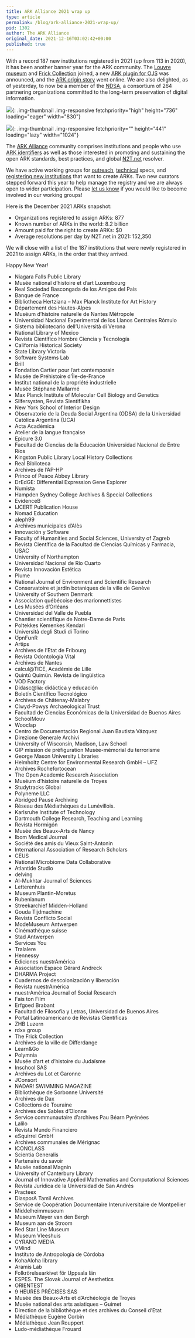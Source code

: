 ```yaml
---
title: ARK Alliance 2021 wrap up
type: article
permalink: /blog/ark-alliance-2021-wrap-up/
pid: 1302
author: The ARK Alliance
original_date: 2021-12-16T03:02:42+00:00
published: true
---
```


With a record 187 new institutions registered in 2021 (up from 113 in 2020),
it has been another banner year for the ARK community. The [Louvre museum] and
[Frick Collection] joined, a new [ARK plugin for OJS] was announced, and the
[ARK origin story] went online. We are also delighted, as of yesterday, to now
be a member of the [NDSA], a consortium of 264 partnering organizations
committed to the long-term preservation of digital information.

![][1]{: .img-thumbnail .img-responsive fetchpriority="high" height="736" loading="eager" width="830"}

![][2]{: .img-thumbnail .img-responsive fetchpriority="" height="441" loading="lazy" width="1024"}

The [ARK Alliance] community comprises institutions and people who use [ARK
identifiers] as well as those interested in promoting and sustaining the open
ARK standards, best practices, and global [N2T.net] resolver.

We have active working groups for [outreach], [technical] specs, and
[registering new institutions] that want to create ARKs. Two new curators
stepped forward this year to help manage the registry and we are always open
to wider participation. Please [let us know] if you would like to become
involved in our working groups!

Here is the December 2021 ARKs snapshot:

-   Organizations registered to assign ARKs: 877
-   Known number of ARKs in the world: 8.2 billion
-   Amount paid for the right to create ARKs: $0
-   Average resolutions per day by N2T.net in 2021: 152,350

We will close with a list of the 187 institutions that were newly registered
in 2021 to assign ARKs, in the order that they arrived.

Happy New Year!

-   Niagara Falls Public Library
-   Musée national d’histoire et d’art Luxembourg
-   Real Sociedad Bascongada de los Amigos del País
-   Banque de France
-   Bibliotheca Hertziana – Max Planck Institute for Art History
-   Département des Hautes-Alpes
-   Muséum d’histoire naturelle de Nantes Métropole
-   Universidad Nacional Experimental de los Llanos Centrales Rómulo
-   Sistema bibliotecario dell’Università di Verona
-   National Library of Mexico
-   Revista Científico Hombre Ciencia y Tecnología
-   California Historical Society
-   State Library Victoria
-   Software Systems Lab
-   Brill
-   Fondation Cartier pour l’art contemporain
-   Musée de Préhistoire d’Île-de-France
-   Institut national de la propriété industrielle
-   Musée Stéphane Mallarmé
-   Max Planck Institute of Molecular Cell Biology and Genetics
-   Silfersysten, Revista Sientifikha
-   New York School of Interior Design
-   Observatorio de la Deuda Social Argentina (ODSA) de la Universidad Católica Argentina (UCA)
-   Acta Académica
-   Atelier de la langue française
-   Epicure 3.0
-   Facultad de Ciencias de la Educación Universidad Nacional de Entre Ríos
-   Kingston Public Library Local History Collections
-   Real Biblioteca
-   Archives de l’AP-HP
-   Prince of Peace Abbey Library
-   DrEdGE: Differential Expression Gene Explorer
-   Numista
-   Hampden Sydney College Archives & Special Collections
-   EvidenceB
-   IJCERT Publication House
-   Nomad Education
-   aleph99
-   Archives municipales d’Alès
-   Innovación y Software
-   Faculty of Humanities and Social Sciences, University of Zagreb
-   Revista Científica de la Facultad de Ciencias Químicas y Farmacia, USAC
-   University of Northampton
-   Universidad Nacional de Río Cuarto
-   Revista Innovación Estética
-   Plume
-   National Journal of Environment and Scientific Research
-   Conservatoire et jardin botaniques de la ville de Genève
-   University of Southern Denmark
-   Association québécoise des marionnettistes
-   Les Musées d’Orléans
-   Universidad del Valle de Puebla
-   Chantier scientifique de Notre-Dame de Paris
-   Poltekkes Kemenkes Kendari
-   Università degli Studi di Torino
-   ƱpnFʊnR
-   Artips
-   Archives de l’Etat de Fribourg
-   Revista Odontología Vital
-   Archives de Nantes
-   calcul@TICE, Académie de Lille
-   Quintú Quimün. Revista de lingüística
-   VOD Factory
-   Didasc@lia: didáctica y educación
-   Boletín Científico Tecnológico
-   Archives de Châtenay-Malabry
-   Clwyd-Powys Archaeological Trust
-   Facultad de Ciencias Económicas de la Universidad de Buenos Aires
-   SchoolMouv
-   Wooclap
-   Centro de Documentación Regional Juan Bautista Vázquez
-   Direzione Generale Archivi
-   University of Wisconsin, Madison, Law School
-   GIP mission de préfiguration Musée-mémorial du terrorisme
-   George Mason University Libraries
-   Helmholtz Centre for Environmental Research GmbH – UFZ
-   Archives Rochefortocean
-   The Open Academic Research Association
-   Muséum d’histoire naturelle de Troyes
-   Studytracks Global
-   Polyneme LLC
-   Abridged Pause Archiving
-   Réseau des Médiathèques du Lunévillois.
-   Karlsruhe Institute of Technology
-   Dartmouth College Research, Teaching and Learning
-   Revista Hormigón
-   Musée des Beaux-Arts de Nancy
-   Ibom Medical Journal
-   Société des amis du Vieux Saint-Antonin
-   International Association of Research Scholars
-   CEUS
-   National Microbiome Data Collaborative
-   Atlantide Studio
-   delving
-   Al-Mukhtar Journal of Sciences
-   Letterenhuis
-   Museum Plantin-Moretus
-   Rubenianum
-   Streekarchief Midden-Holland
-   Gouda Tijdmachine
-   Revista Conflicto Social
-   ModeMuseum Antwerpen
-   Cinémathèque suisse
-   Stad Antwerpen
-   Services You
-   Tralalere
-   Hennessy
-   Ediciones nuestrAmérica
-   Association Espace Gérard Andreck
-   DHARMA Project
-   Cuadernos de descolonización y liberación
-   Revista nuestrAmérica
-   nuestrAmérica Journal of Social Research
-   Fais ton Film
-   Erfgoed Brabant
-   Facultad de Filosofía y Letras, Universidad de Buenos Aires
-   Portal Latinoamericano de Revistas Científicas
-   ZHB Luzern
-   rdxx group
-   The Frick Collection
-   Archives de la ville de Differdange
-   Learn&Go
-   Polymnia
-   Musée d’art et d’histoire du Judaïsme
-   Inschool SAS
-   Archives du Lot et Garonne
-   JConsort
-   NADAR! SWIMMING MAGAZINE
-   Bibliothèque de Sorbonne Université
-   Archives de Dax
-   Collections de Touraine
-   Archives des Sables d’Olonne
-   Service communautaire d’archives Pau Béarn Pyrénées
-   Lalilo
-   Revista Mundo Financiero
-   eSquirrel GmbH
-   Archives communales de Mérignac
-   ICONCLASS
-   Scientia Generalis
-   Partenaire du savoir
-   Musée national Magnin
-   University of Canterbury Library
-   Journal of Innovative Applied Mathematics and Computational Sciences
-   Revista Jurídica de la Universidad de San Andrés
-   Practeex
-   DiasporA Tamil Archives
-   Service de Coopération Documentaire Interuniversitaire de Montpellier
-   Middelheimmuseum
-   Museum Mayer van den Bergh
-   Museum aan de Stroom
-   Red Star Line Museum
-   Museum Vleeshuis
-   CYRANO MEDIA
-   VMind
-   Instituto de Antropología de Córdoba
-   KohaAloha library
-   Aramis Lab
-   Folkrörelsearkivet för Uppsala län
-   ESPES. The Slovak Journal of Aesthetics
-   ORIENTEST
-   9 HEURES PRÉCISES SAS
-   Musée des Beaux-Arts et d’Archéologie de Troyes
-   Musée national des arts asiatiques – Guimet
-   Direction de la bibliothèque et des archives du Conseil d’Etat
-   Médiathèque Eugène Corbin
-   Médiathèque Jean Rouppert
-   Ludo-médiathèque Frouard

[Louvre museum]: /blog/the-louvre-collection-goes-online-with-483000-arks/
[Frick Collection]: /blog/the-frick-collection-to-use-arks/
[ARK plugin for OJS]: /blog/announcing-an-ark-plugin-for-open-journal-systems-ojs/
[ARK origin story]: /blog/the-ark-origin-story/
[NDSA]: https://ndsa.org
[1]: assets/images/posts/2021-12-16-ark-alliance-2021-wrap-up/image-1.png
[2]: assets/images/posts/2021-12-16-ark-alliance-2021-wrap-up/image.png
[ARK Alliance]: /
[ARK identifiers]: https://en.wikipedia.org/wiki/Archival_Resource_Key
[N2T.net]: https://n2t.net/
[outreach]: https://wiki.lyrasis.org/display/ARKs/Outreach+Working+Group
[technical]: https://wiki.lyrasis.org/display/ARKs/Technical+Working+Group
[registering new institutions]: https://wiki.lyrasis.org/display/ARKs/NAAN+Registry+Working+Group
[let us know]: /contact-us
